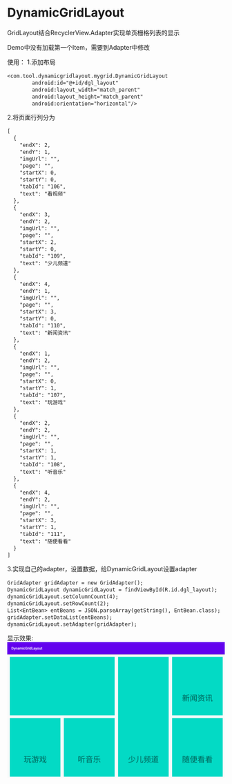 # DynamicGridLayout
GridLayout结合RecyclerView.Adapter实现单页栅格列表的显示

Demo中没有加载第一个Item，需要到Adapter中修改

使用：
1.添加布局
```
<com.tool.dynamicgridlayout.mygrid.DynamicGridLayout
        android:id="@+id/dgl_layout"
        android:layout_width="match_parent"
        android:layout_height="match_parent"
        android:orientation="horizontal"/>
```
2.将页面行列分为
```
[
  {
    "endX": 2,
    "endY": 1,
    "imgUrl": "",
    "page": "",
    "startX": 0,
    "startY": 0,
    "tabId": "106",
    "text": "看视频"
  },
  {
    "endX": 3,
    "endY": 2,
    "imgUrl": "",
    "page": "",
    "startX": 2,
    "startY": 0,
    "tabId": "109",
    "text": "少儿频道"
  },
  {
    "endX": 4,
    "endY": 1,
    "imgUrl": "",
    "page": "",
    "startX": 3,
    "startY": 0,
    "tabId": "110",
    "text": "新闻资讯"
  },
  {
    "endX": 1,
    "endY": 2,
    "imgUrl": "",
    "page": "",
    "startX": 0,
    "startY": 1,
    "tabId": "107",
    "text": "玩游戏"
  },
  {
    "endX": 2,
    "endY": 2,
    "imgUrl": "",
    "page": "",
    "startX": 1,
    "startY": 1,
    "tabId": "108",
    "text": "听音乐"
  },
  {
    "endX": 4,
    "endY": 2,
    "imgUrl": "",
    "page": "",
    "startX": 3,
    "startY": 1,
    "tabId": "111",
    "text": "随便看看"
  }
]
```
3.实现自己的adapter，设置数据，给DynamicGridLayout设置adapter
```
GridAdapter gridAdapter = new GridAdapter();
DynamicGridLayout dynamicGridLayout = findViewById(R.id.dgl_layout);
dynamicGridLayout.setColumnCount(4);
dynamicGridLayout.setRowCount(2);
List<EntBean> entBeans = JSON.parseArray(getString(), EntBean.class);
gridAdapter.setDataList(entBeans);
dynamicGridLayout.setAdapter(gridAdapter);
```

显示效果:![](https://github.com/Darksiderlyd/DynamicGridLayout/blob/master/screencap/screen.png)

